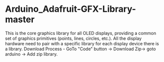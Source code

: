 # Arduino_Adafruit-GFX-Library-master
This is the core graphics library for all OLED displays, providing a common set of graphics primitives (points, lines, circles, etc.). All the display hardware need to pair with a specific library for each display device there is a library.
Download Process - GoTo "Code" button -> Download Zip-> goto arduino -> Add zip library.
